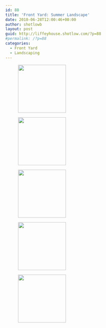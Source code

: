 ```yaml
---
id: 88
title: 'Front Yard: Summer Landscape'
date: 2010-06-28T12:00:46+00:00
author: shotlowb
layout: post
guid: http://liffeyhouse.shotlow.com/?p=88
#permalink: /?p=88
categories:
  - Front Yard
  - Landscaping
---
```

<div id='gallery-1' class='gallery galleryid-88 gallery-columns-3 gallery-size-thumbnail'>
  <figure class='gallery-item'>

  <div class='gallery-icon landscape'>
    <a href='vendor/img/uploads/2010/06/P6190424-e1302057746816.jpg'><img width="150" height="150" src="vendor/img/uploads/2010/06/P6190424-e1302057746816-150x150.jpg" class="attachment-thumbnail size-thumbnail" alt="" srcset="vendor/img/uploads/2010/06/P6190424-e1302057746816-150x150.jpg 150w, vendor/img/uploads/2010/06/P6190424-e1302057746816-100x100.jpg 100w" sizes="100vw" /></a>
  </div></figure><figure class='gallery-item'>

  <div class='gallery-icon landscape'>
    <a href='vendor/img/uploads/2010/06/P6280433-e1302057775386.jpg'><img width="150" height="150" src="vendor/img/uploads/2010/06/P6280433-e1302057775386-150x150.jpg" class="attachment-thumbnail size-thumbnail" alt="" srcset="vendor/img/uploads/2010/06/P6280433-e1302057775386-150x150.jpg 150w, vendor/img/uploads/2010/06/P6280433-e1302057775386-100x100.jpg 100w" sizes="100vw" /></a>
  </div></figure><figure class='gallery-item'>

  <div class='gallery-icon landscape'>
    <a href='vendor/img/uploads/2010/06/P6280434-e1302057811188.jpg'><img width="150" height="150" src="vendor/img/uploads/2010/06/P6280434-e1302057811188-150x150.jpg" class="attachment-thumbnail size-thumbnail" alt="" srcset="vendor/img/uploads/2010/06/P6280434-e1302057811188-150x150.jpg 150w, vendor/img/uploads/2010/06/P6280434-e1302057811188-100x100.jpg 100w" sizes="100vw" /></a>
  </div></figure><figure class='gallery-item'>

  <div class='gallery-icon landscape'>
    <a href='vendor/img/uploads/2010/06/P6280435-e1302057828557.jpg'><img width="150" height="150" src="vendor/img/uploads/2010/06/P6280435-e1302057828557-150x150.jpg" class="attachment-thumbnail size-thumbnail" alt="" srcset="vendor/img/uploads/2010/06/P6280435-e1302057828557-150x150.jpg 150w, vendor/img/uploads/2010/06/P6280435-e1302057828557-100x100.jpg 100w" sizes="100vw" /></a>
  </div></figure><figure class='gallery-item'>

  <div class='gallery-icon landscape'>
    <a href='vendor/img/uploads/2010/06/P6280436-e1302057841152.jpg'><img width="150" height="150" src="vendor/img/uploads/2010/06/P6280436-e1302057841152-150x150.jpg" class="attachment-thumbnail size-thumbnail" alt="" srcset="vendor/img/uploads/2010/06/P6280436-e1302057841152-150x150.jpg 150w, vendor/img/uploads/2010/06/P6280436-e1302057841152-100x100.jpg 100w" sizes="100vw" /></a>
  </div></figure>
</div>
